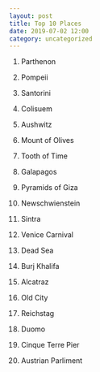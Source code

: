 ```yaml
---
layout: post
title: Top 10 Places
date: 2019-07-02 12:00
category: uncategorized
---
```


1. Parthenon
2. Pompeii
3. Santorini
4. Colisuem
5. Aushwitz
6. Mount of Olives
7. Tooth of Time
8. Galapagos
9. Pyramids of Giza
10. Newschwienstein

11. Sintra
12. Venice Carnival
13. Dead Sea
14. Burj Khalifa
15. Alcatraz
16. Old City
17. Reichstag
18. Duomo
19. Cinque Terre Pier
20. Austrian Parliment
